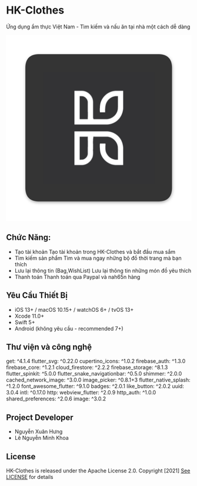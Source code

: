 # HK-Clothes

Ứng dụng ẩm thực Việt Nam - Tìm kiếm và nấu ăn tại nhà một cách dễ dàng

<center>
<img src="assets/icon/icon.png"/>
</center>


## Chức Năng: 

- Tạo tài khoản
Tạo tài khoản trong HK-Clothes và bắt đầu mua sắm
- Tìm kiếm sản phẩm
Tìm và mua ngay những bộ đồ thời trang mà bạn thích
- Lưu lại thông tin (Bag,WishList)
Lưu lại thông tin những món đồ yêu thích
- Thanh toán 
Thanh toán qua Paypal và nah65n hàng


## Yêu Cầu Thiết Bị

- iOS 13+ / macOS 10.15+ / watchOS 6+ / tvOS 13+
- Xcode 11.0+
- Swift 5+
- Android (không yêu cầu - recommended 7+)

## Thư viện và công nghệ

get: ^4.1.4
flutter_svg: ^0.22.0
cupertino_icons: ^1.0.2
firebase_auth: ^1.3.0
firebase_core: ^1.2.1
cloud_firestore: ^2.2.2
firebase_storage: ^8.1.3
flutter_spinkit: ^5.0.0
flutter_snake_navigationbar: ^0.5.0
shimmer: ^2.0.0
cached_network_image: ^3.0.0
image_picker: ^0.8.1+3
flutter_native_splash: ^1.2.0 
font_awesome_flutter: ^9.1.0
badges: ^2.0.1
like_button: ^2.0.2
uuid: 3.0.4
intl: ^0.17.0
http:
webview_flutter: ^2.0.9
http_auth: ^1.0.0
shared_preferences: ^2.0.6
image: ^3.0.2


## Project Developer

- Nguyễn Xuân Hưng
- Lê Nguyễn Minh Khoa

## License

HK-Clothes is released under the Apache License 2.0. Copyright [2021] [See LICENSE](https://github.com/hidenxtt2001/hk-clothes/blob/master/LICENSE) for details



